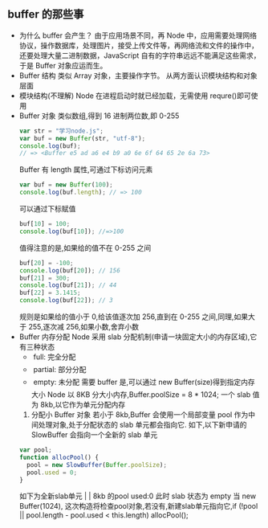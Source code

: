 ## buffer 的那些事

- 为什么 buffer 会产生？
  由于应用场景不同，再 Node 中，应用需要处理网络协议，操作数据库，处理图片，接受上传文件等，再网络流和文件的操作中，还要处理大量二进制数据，JavaScript 自有的字符串远远不能满足这些需求，于是 Buffer 对象应运而生。
- Buffer 结构
  类似 Array 对象，主要操作字节。 从两方面认识模块结构和对象层面
- 模块结构(不理解)
  Node 在进程启动时就已经加载，无需使用 requre()即可使用
- Buffer 对象
  类似数组,得到 16 进制两位数,即 0-255
  ```js
  var str = "学习node.js";
  var buf = new Buffer(str, "utf-8");
  console.log(buf);
  // => <Buffer e5 ad a6 e4 b9 a0 6e 6f 64 65 2e 6a 73>
  ```
  Buffer 有 length 属性,可通过下标访问元素
  ```js
  var buf = new Buffer(100);
  console.log(buf.length); // => 100
  ```
  可以通过下标赋值
  ```js
  buf[10] = 100;
  console.log(buf[10]); //=>100
  ```
  值得注意的是,如果给的值不在 0-255 之间
  ```js
  buf[20] = -100;
  console.log(buf[20]); // 156
  buf[21] = 300;
  console.log(buf[21]); // 44
  buf[22] = 3.1415;
  console.log(buf[22]); // 3
  ```
  规则是如果给的值小于 0,给该值逐次加 256,直到在 0-255 之间,同理,如果大于 255,逐次减 256,如果小数,舍弃小数
- Buffer 内存分配
  Node 采用 slab 分配机制(申请一块固定大小的内存区域),它有三种状态
  -  full: 完全分配
  -  partial: 部分分配
  -  empty: 未分配
    需要 buffer 是,可以通过 new Buffer(size)得到指定内存大小
    Node 以 8KB 分大小内存,Buffer.poolSize = 8 \* 1024;
    一个 slab 值为 8kb,以它作为单元分配内存
  1. 分配小 Buffer 对象
     若小于 8kb,Buffer 会使用一个局部变量 pool 作为中间处理对象,处于分配状态的 slab 单元都会指向它. 如下,以下新申请的 SlowBuffer 会指向一个全新的 slab 单元
  ```js
  var pool;
  function allocPool() {
    pool = new SlowBuffer(Buffer.poolSize);
    pool.used = 0;
  }
  ```
  如下为全新slab单元
  |                                 | 8kb 的pool
  used:0
  此时 slab 状态为 empty
  当 new Buffer(1024), 这次构造将检查pool对象,若没有,新建slab单元指向它,if (!pool || pool.length - pool.used < this.length) allocPool(); 

  
